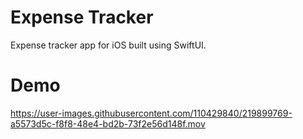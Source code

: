 # Expense Tracker

Expense tracker app for iOS built using SwiftUI.

# Demo

https://user-images.githubusercontent.com/110429840/219899769-a5573d5c-f8f8-48e4-bd2b-73f2e56d148f.mov
